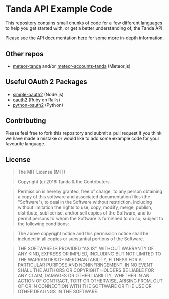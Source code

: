 # Tanda API Example Code

This repository contains small chunks of code for a few different languages to help you get started with, or get a better understanding of, the Tanda API.

Please see the API documentation [here](https://my.tanda.co/api/v2/documentation) for some more in-depth information.

## Other repos

+ [meteor-tanda](https://github.com/justindra/meteor-tanda) and/or [meteor-accounts-tanda](https://github.com/justindra/meteor-accounts-tanda) (Meteor.js)

## Useful OAuth 2 Packages

+ [simple-oauth2](https://github.com/lelylan/simple-oauth2) (Node.js)
+ [oauth2](https://github.com/intridea/oauth2) (Ruby on Rails)
+ [python-oauth2](https://github.com/joestump/python-oauth2) (Python)

## Contributing

Please feel free to fork this repository and submit a pull request if you think we have made a mistake or would like to add some example code for your favourite language.

## License

> The MIT License (MIT)

>Copyright (c) 2016 Tanda & the Contributors.

>Permission is hereby granted, free of charge, to any person obtaining a copy of this software and associated documentation files (the "Software"), to deal in the Software without restriction, including without limitation the rights to use, copy, modify, merge, publish, distribute, sublicense, and/or sell copies of the Software, and to permit persons to whom the Software is furnished to do so, subject to the following conditions:

>The above copyright notice and this permission notice shall be included in all copies or substantial portions of the Software.

>THE SOFTWARE IS PROVIDED "AS IS", WITHOUT WARRANTY OF ANY KIND, EXPRESS OR IMPLIED, INCLUDING BUT NOT LIMITED TO THE WARRANTIES OF MERCHANTABILITY, FITNESS FOR A PARTICULAR PURPOSE AND NONINFRINGEMENT. IN NO EVENT SHALL THE AUTHORS OR COPYRIGHT HOLDERS BE LIABLE FOR ANY CLAIM, DAMAGES OR OTHER LIABILITY, WHETHER IN AN ACTION OF CONTRACT, TORT OR OTHERWISE, ARISING FROM, OUT OF OR IN CONNECTION WITH THE SOFTWARE OR THE USE OR OTHER DEALINGS IN THE SOFTWARE.
